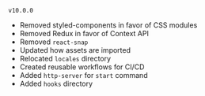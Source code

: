 `v10.0.0`
- Removed styled-components in favor of CSS modules
- Removed Redux in favor of Context API
- Removed `react-snap`
- Updated how assets are imported
- Relocated `locales` directory
- Created reusable workflows for CI/CD
- Added `http-server` for `start` command
- Added `hooks` directory
